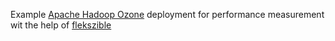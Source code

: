 
Example [Apache Hadoop Ozone](https://hadoop.apache.org/ozone) deployment for performance measurement wit the help of [flekszible](https://github.com/elek/flekszible)
